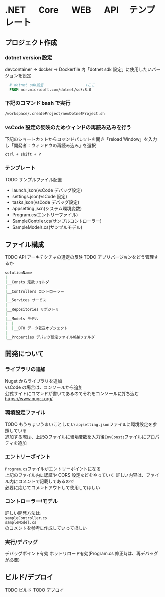 # .NET 　 Core 　 WEB 　 API 　テンプレート

## プロジェクト作成

### dotnet version 設定

devcontainer → docker → Dockerfile 内「dotnet sdk 設定」に使用したいバージョンを設定

```Dockerfile
  # dotnet sdk設定                   ↓ここ
  FROM mcr.microsoft.com/dotnet/sdk:8.0
```

### 下記のコマンド bash で実行

```sh
/workspace/.createProject/newDotnetProject.sh
```

### vsCode 設定の反映のためウィンドの再読み込みを行う

下記のショートカットからコマンドパレットを開き「reload Window」を入力し「開発者：ウィンドウの再読み込み」を選択

```
ctrl + shift + P
```

### テンプレート

TODO サンプルファイル配置

- launch.json(vsCode デバッグ設定)
- settings.json(vsCode 設定)
- tasks.json(vsCode デバッグ設定)
- appsetting.json(システム環境変数)
- Program.cs(エントリーファイル)
- SampleContrller.cs(サンプルコントローラー)
- SampleModels.cs(サンプルモデル)

## ファイル構成

TODO API アーキテクチャの選定の反映
TODO アプリバージョンをどう管理するか

```bash
solutionName
|
|__Consts 定数フォルダ
|
|__Controllers コントローラー
|
|__Services サービス
|
|__Repositories リポジトリ
|
|__Models モデル
|  |
|  |__DTO データ転送オブジェクト
|
|__Properties デバッグ設定ファイル格納フォルダ
```

## 開発について

### ライブラリの追加

Nuget からライブラリを追加  
vsCode の場合は、コンソールから追加  
公式サイトにコマンドが書いてあるのでそれをコンソールに打ち込む  
https://www.nuget.org/

### 環境設定ファイル

TODO もうちょいうまいことしたい
`appsetting.json`ファイルに環境設定を参照している  
追加する際は、上記のファイルに環境変数を入力後`EnvConsts`ファイルにプロパティを追加

### エントリーポイント

`Program.cs`ファイルがエントリーポイントになる  
上記のファイル内に認証や CORS 設定などをやっていく
詳しい内容は、ファイル内にコメントで記載してあるので  
必要に応じてコメントアウトして使用してほしい

### コントローラー/モデル

詳しい開発方法は、  
`sampleController.cs`  
`sampleModel.cs`  
のコメントを参考に作成していってほしい

### 実行/デバッグ

デバッグポイント有効
ホットリロード有効(Program.cs 修正時は、再デバッグが必要)

## ビルド/デプロイ

TODO ビルド
TODO デプロイ
